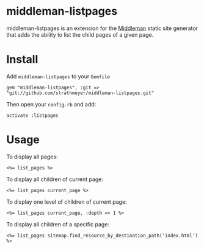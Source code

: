 # middleman-listpages

middleman-listpages is an extension for the [Middleman](http://middlemanapp.com) static site generator that adds the
ability to list the child pages of a given page.

# Install

Add `middleman-listpages` to your `Gemfile`
```
gem "middleman-listpages", :git => "git://github.com/strathmeyer/middleman-listpages.git"
```

Then open your `config.rb` and add:
```
activate :listpages
```
# Usage

To display all pages:
```
<%= list_pages %>
```

To display all children of current page:
```
<%= list_pages current_page %>
```

To display one level of children of current page:
```
<%= list_pages current_page, :depth => 1 %>
```

To display all children of a specific page:
```
<%= list_pages sitemap.find_resource_by_destination_path('index.html') %>
```

